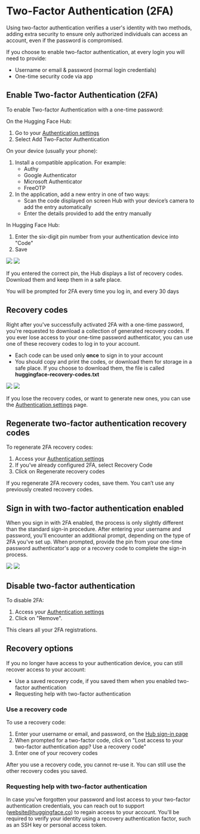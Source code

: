 # Two-Factor Authentication (2FA)

Using two-factor authentication verifies a user's identity with two methods, adding extra security to ensure only authorized individuals can access an account, even if the password is compromised.

If you choose to enable two-factor authentication, at every login you will need to provide:
- Username or email & password (normal login credentials)
- One-time security code via app

## Enable Two-factor Authentication (2FA)

To enable Two-factor Authentication with a one-time password:

On the Hugging Face Hub:
1. Go to your [Authentication settings](https://hf.co/settings/authentication)
2. Select Add Two-Factor Authentication

On your device (usually your phone):
1. Install a compatible application. For example:
    - Authy
    - Google Authenticator
    - Microsoft Authenticator
    - FreeOTP
2. In the application, add a new entry in one of two ways:
    - Scan the code displayed on screen Hub with your device’s camera to add the entry automatically
    - Enter the details provided to add the entry manually

In Hugging Face Hub:
1. Enter the six-digit pin number from your authentication device into "Code"
2. Save

<div class="flex justify-center">
    <img class="block dark:hidden" src="https://huggingface.co/datasets/huggingface/documentation-images/resolve/main/hub/two-fa/settings.png"/>
    <img class="hidden dark:block" src="https://huggingface.co/datasets/huggingface/documentation-images/resolve/main/hub/two-fa/settings-dark.png" />
</div>

If you entered the correct pin, the Hub displays a list of recovery codes. Download them and keep them in a safe place.

<Tip>
You will be prompted for 2FA every time you log in, and every 30 days
</Tip>

## Recovery codes

Right after you've successfully activated 2FA with a one-time password, you're requested to download a collection of generated recovery codes. If you ever lose access to your one-time password authenticator, you can use one of these recovery codes to log in to your account.

- Each code can be used only **once** to sign in to your account
- You should copy and print the codes, or download them for storage in a safe place. If you choose to download them, the file is called **huggingface-recovery-codes.txt**

<div class="flex justify-center">
    <img class="block dark:hidden" src="https://huggingface.co/datasets/huggingface/documentation-images/resolve/main/hub/two-fa/recovery-codes.png"/>
    <img class="hidden dark:block" src="https://huggingface.co/datasets/huggingface/documentation-images/resolve/main/hub/two-fa/recovery-codes-dark.png" />
</div>

If you lose the recovery codes, or want to generate new ones, you can use the [Authentication settings](https://hf.co/settings/authentication) page.

## Regenerate two-factor authentication recovery codes

To regenerate 2FA recovery codes:
1. Access your [Authentication settings](https://hf.co/settings/authentication)
2. If you’ve already configured 2FA, select Recovery Code
3. Click on Regenerate recovery codes

<Tip warning={true}>
If you regenerate 2FA recovery codes, save them. You can’t use any previously created recovery codes.
</Tip>

## Sign in with two-factor authentication enabled

When you sign in with 2FA enabled, the process is only slightly different than the standard sign-in procedure. After entering your username and password, you'll encounter an additional prompt, depending on the type of 2FA you've set up. When prompted, provide the pin from your one-time password authenticator's app or a recovery code to complete the sign-in process.

<div class="flex justify-center">
    <img class="block dark:hidden" src="https://huggingface.co/datasets/huggingface/documentation-images/resolve/main/hub/two-fa/totp-confirm.png"/>
    <img class="hidden dark:block" src="https://huggingface.co/datasets/huggingface/documentation-images/resolve/main/hub/two-fa/totp-confirm-dark.png" />
</div>

## Disable two-factor authentication

To disable 2FA:
1. Access your [Authentication settings](https://hf.co/settings/authentication)
2. Click on "Remove".

This clears all your 2FA registrations.

## Recovery options

If you no longer have access to your authentication device, you can still recover access to your account:

- Use a saved recovery code, if you saved them when you enabled two-factor authentication
- Requesting help with two-factor authentication

### Use a recovery code

To use a recovery code:
1. Enter your username or email, and password, on the [Hub sign-in page](https://hf.co/login)
2. When prompted for a two-factor code, click on "Lost access to your two-factor authentication app? Use a recovery code"
3. Enter one of your recovery codes

After you use a recovery code, you cannot re-use it. You can still use the other recovery codes you saved.

### Requesting help with two-factor authentication

In case you've forgotten your password and lost access to your two-factor authentication credentials, you can reach out to support (website@huggingface.co) to regain access to your account. You'll be required to verify your identity using a recovery authentication factor, such as an SSH key or personal access token.